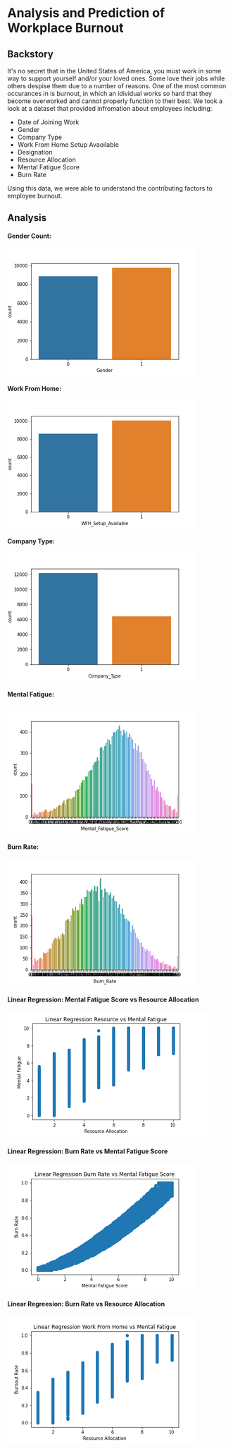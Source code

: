 # Analysis and Prediction of Workplace Burnout

## Backstory
It's no secret that in the United States of America, you must work in some way to support yourself and/or your loved ones. Some love their jobs while others despise them due to a number of reasons. One of the most common occurances in is burnout, in which an idividual works so hard that they become overworked and cannot properly function to their best. We took a look at a dataset that provided infromation about employees including:
- Date of Joining Work
- Gender
- Company Type
- Work From Home Setup Avaoilable
- Designation
- Resource Allocation
- Mental Fatigue Score
- Burn Rate

Using this data, we were able to understand the contributing factors to employee burnout.

## Analysis
#### Gender Count:
![Screenshot](sharice/GenCoun.png)

#### Work From Home:
![Screenshot](sharice/WFH.png)

#### Company Type:
![Screenshot](sharice/comp.png)

#### Mental Fatigue:
![Screenshot](sharice/Mental.png)

#### Burn Rate:
![Screenshot](sharice/Burn.png)

#### Linear Regression: Mental Fatigue Score vs Resource Allocation
![Screenshot](images/Linear_ResvsMent1.png)

#### Linear Regression: Burn Rate vs Mental Fatigue Score
![Screenshot](samori/Lin_Reg_Burn_v_Fatigue.png)

#### Linear Regreesion: Burn Rate vs Resource Allocation
![Screenshot](samori/Lin_Reg_Burn_v_Resource.png)